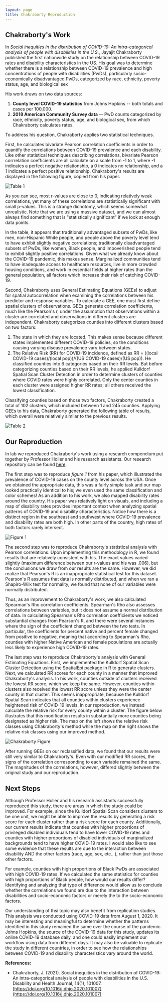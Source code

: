 ```yaml
---
layout: page
title: Chakraborty Reproduction
---
```


## Chakraborty's Work

In *Social inequities in the distribution of COVID-19: An intra-categorical analysis of people with disabilities in the U.S.*, Jayajit Chakraborty published the first nationwide study on the relationship between COVID-19 rates and disability characteristics in the US.
His goal was to determine whether there is a relationship between COVID-19 prevalence and high concentrations of people with disabilities (PwDs), particularly socio-economically disadvantaged PwDs, categorized by race, ethnicity, poverty status, age, and biological sex

His work draws on two data sources:
1. **County level COVID-19 statistics** from Johns Hopkins -- both totals and cases per 100,000.
2. **2018 American Community Survey data** -- PwD counts categorized by race, ethnicity, poverty status, age, and biological sex, from which Chakraborty calculates rates.

To address his question, Chakraborty applies two statistical techniques.

First, he calculates bivariate Pearson correlation coefficients in order to quantify the correlations between COVID-19 prevalence and each disability.
Like other statistical techniques describing correlations, bivariate Pearson corrrelation coefficients are all calculate on a scale from -1 to 1, where -1 indicates a perfect negative relationship, a 0 indicates no relationship, and a 1 indicates a perfect positive relationship.
Chakraborty's results are displayed in the following figure, copied from his paper.

![Table 1](assets/Chakraborty-figure-1.png)

As you can see, most r-values are close to 0, indicating relatively weak correlations, yet many of these correlations are statistically significant with small p-values.
This is a strange dichotomy, which seems somewhat unrealistic.
Note that we are using a massive dataset, and we can almost always find something that is "statistically significant" if we look at enough data points.

In the table, it appears that traditionally advantaged subsets of PwDs, like men, non-Hispanic White people, and people above the poverty level tend to have exhibit slightly negative correlations; traditionally disadvantaged subsets of PwDs, like women, Black people, and impoverished people tend to exhibit slightly positive correlations.
Given what we already know about the COVID-19 pandemic, this makes sense.
Marginalized communities tend to have inadequate access to healthcare resources, live in more crowded housing conditions, and work in essential fields at higher rates than the general population, all factors which increase their risk of catching COVID-19.   

Second, Chakraborty uses General Estimating Equations (GEEs) to adjust for spatial autocorrelation when examining the correlations between his predictor and response variables.
To calculate a GEE, one must first define spatial clusters of observations.
GEEs generate correlation coefficients, much like the Pearson's r, under the assumption that observations within a cluster are correlated and observations in different clusters are independent.
Chakraborty categorizes counties into different clusters based on two factors:
1. The state in which they are located.
This makes sense because different states implemented different COVID-19 policies, so the conditions causing varying disease prevalence vary between states.
2. The Relative Risk (RR) for COVID-19 incidence, defined as RR = ((local COVID-19 cases)/(local pop))/((US COVID-19 cases)/(US pop)).
He classified counties into 6 categories based on their RR levels.
But before categorizing counties based on their RR levels, he applied Kulldorf Spatial Scan Cluster Detection in order to determine clusters of counties where COVID rates were highly correlated.
Only the center counties in each cluster were assigned higher RR rates; all others received the lowest classification.


Classifying counties based on those two factors, Chakraborty created a total of 102 clusters, which included between 1 and 245 counties.
Applying GEEs to his data, Chakraborty generated the following table of results, which overall were relatively similar to the previous results.

![Table 2](assets/chakraborty-figure-2.png)


## Our Reproduction

In lab we reproduced Chakraborty's work using a research compendium put together by Professor Holler and his research assistants.
Our research repository can be found [here](https://github.com/Liam-W-Smith/RPr-Chakraborty-2021).

The first step was to reproduce *figure 1* from his paper, which illustrated the prevalence of COVID-19 cases on the county level across the USA.
Once we obtained the appropriate data, this was a fairly simple task and our map looked practically identical to his; we even used the same classification and color schemes!
As an addition to his work, we also mapped disability rates around the country.
His paper was relatively light on visuals, and including a map of disability rates provides important context when analyzing spatial patterns of COVID-19 and disability characteristics.
Notice how there is a distinct region in the southeast and southwest where COVID-19 prevalence and disability rates are both high.
In other parts of the country, high rates of both factors rarely intersect.

![Figure 1](assets/chak-merged.png)

The second step was to reproduce Chakraborty's statistical analysis with Pearson correlations.
Upon implementing this methodology in R, we found results that are relatively consistent with his.
The exact values varied slightly (maximum difference between our r-values and his was .006), but the conclusions we draw from our results are the same.
However, we did realize that Pearson's R is an inappropriate statistical test for this dataset.
Pearson's R assumes that data is normally distributed, and when we ran a Shapiro-Wilk test for normality, we found that none of our variables were normally distributed.

Thus, as an improvement to Chakraborty's work, we also calculated Spearman's Rho correlation coefficients.
Spearman's Rho also assesses correlations between variables, but it does not assume a normal distribution of data.
In calculating Spearman's Rho correlation coefficients we noticed substantial changes from Pearson's R, and there were several instances where the sign of the coefficient changed between the two tests.
In particular, the coefficients for percent native and percent female changed from positive to negative, meaning that according to Spearman's Rho, counties with higher Native American and female populations are actually less likely to experience high COVID-19 rates.

The last step was to reproduce Chakraborty's analysis with General Estimating Equations.
First, we implemented the Kulldorf Spatial Scan Cluster Detection using the SpatialEpi package in R to generate clusters.
Next, we calculated RR scores for each county in a manner that improved Chakraborty's analysis.
In his work, counties outside of clusters received the lowest RR score, which we keep the same.
However, counties within clusters also received the lowest RR score unless they were the center county in that cluster.
This seems inappropriate, because the Kulldorf Spatial Scan indicates that all counties within clusters experience heightened risk of COVID-19 levels.
In our reproduction, we instead calculate the relative risk for every county within a cluster.
The figure below illustrates that this modification results in substantially more counties being designated as higher risk.
The map on the left shows the relative risk classes using Chakraborty's method while the map on the right shows the relative risk classes using our improved method.

 ![Chakraborty Figure](assets/chakraborty_merged.png)

After running GEEs on our reclassified data, we found that our results were still very similar to Chakraborty's.
Even with our modified RR scores, the signs of the correlation corresponding to each variable remained the same.
The magnitudes of the correlations, however, differed slightly between the original study and our reproduction.

## Next Steps

Although Professor Holler and his research assistants successfully reproduced this study, there are areas in which the study could be improved.
For example, since the Kulldorf Spatial Scan considers clusters to be one unit, we might be able to improve the results by generating a risk score for each cluster rather than a risk score for each county.
Additionally, our current results indicate that counties with higher proportions of privileged disabled individuals tend to have lower COVID-19 rates and counties with higher proportions of disabled individuals of marginalized backgrounds  tend to have higher COVID-19 rates.
I would also like to see some evidence that these results are due to the interaction between disability AND the other factors (race, age, sex, etc...), rather than just those other factors.

For example, counties with high proportions of Black PwDs are associated with high COVID-19 rates.
If we calculated the same statistics for counties with high proportions of Black people, how would our results differ?
Identifying and analyzing that type of difference would allow us to conclude whether the correlations we found are due to the interaction between disabilities and socio-economic factors or merely the to the socio-economic factors.

Our understanding of thsi topic may also benefit from replication studies.
This analysis was conducted using COVID-19 data from August 1, 2020.
It may be interesting and meaningful to determine whether the patterns identified in this study remained the same over the course of the pandemic.
Johns Hopkins, the source of the COVID-19 data for this study, updates its online COVID-19 database daily, and one could easily implement our workflow using data from different days.
It may also be valuable to replicate the study in different countries, in order to see how the relationships between COVID-19 and disability characteristics vary around the world.

**References:**

- Chakraborty, J. (2021). Social inequities in the distribution of COVID-19: An intra-categorical analysis of people with disabilities in the U.S. Disability and Health Journal, 14(1), 101007. [https://doi.org/10.1016/j.dhjo.2020.101007](https://doi.org/10.1016/j.dhjo.2020.101007)

